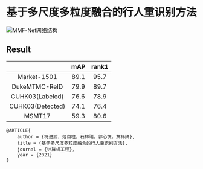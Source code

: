 # 基于多尺度多粒度融合的行人重识别方法
![MMF-Net网络结构](https://user-images.githubusercontent.com/98261883/150742143-0767dec1-4b98-4da2-88c4-442d63b33318.png)
## Result
|  | mAP | rank1 |
| :------: | :------: | :------: |
| Market-1501 | 89.1 | 95.7 |
| DukeMTMC-ReID | 79.9 | 89.7 |
| CUHK03(Labeled) | 76.6 | 78.9 |
| CUHK03(Detected) | 74.1 | 76.4 |
| MSMT17 | 59.3 | 80.6 |
```text
@ARTICLE{
    author = {符进武，范自柱，石林瑞，郭心悦，黄祎婧},
    title = {基于多尺度多粒度融合的行人重识别方法},
    journal = {计算机工程},
    year = {2021}
}
```
